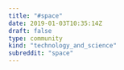 ```yaml
---
title: "#space"
date: 2019-01-03T10:35:14Z
draft: false
type: community
kind: "technology_and_science"
subreddit: "space"
---
```

